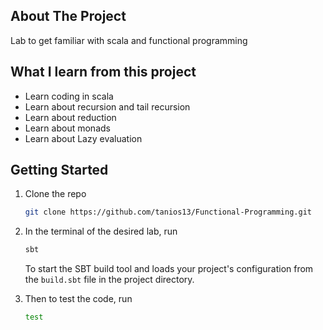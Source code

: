 <!-- ABOUT THE PROJECT -->
## About The Project

Lab to get familiar with scala and functional programming

## What I learn from this project
* Learn coding in scala
* Learn about recursion and tail recursion
* Learn about reduction
* Learn about monads
* Learn about Lazy evaluation

<!-- GETTING STARTED -->
## Getting Started

1. Clone the repo
   ```sh
   git clone https://github.com/tanios13/Functional-Programming.git
   ```
2. In the terminal of the desired lab, run
   ```sh
   sbt
   ```

   To start the SBT build tool and loads your project's configuration from the `build.sbt` file in the project directory.


3. Then to test the code, run
   ```sh
   test
   ```
